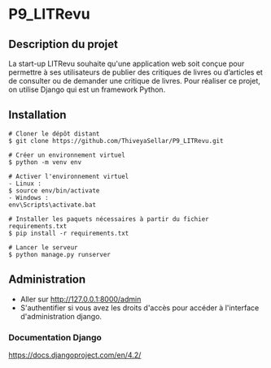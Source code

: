 # P9_LITRevu

## Description du projet

La start-up LITRevu souhaite qu'une application web soit conçue pour permettre à ses utilisateurs de publier des critiques de livres ou d’articles et de consulter ou de demander une critique de livres.
Pour réaliser ce projet, on utilise Django qui est un framework Python.

## Installation

```
# Cloner le dépôt distant
$ git clone https://github.com/ThiveyaSellar/P9_LITRevu.git

# Créer un environnement virtuel
$ python -m venv env

# Activer l'environnement virtuel
- Linux :
$ source env/bin/activate
- Windows :
env\Scripts\activate.bat

# Installer les paquets nécessaires à partir du fichier requirements.txt
$ pip install -r requirements.txt

# Lancer le serveur
$ python manage.py runserver
```

## Administration

- Aller sur http://127.0.0.1:8000/admin
- S'authentifier si vous avez les droits d'accès pour accéder à l'interface d'administration django.

### Documentation Django

https://docs.djangoproject.com/en/4.2/